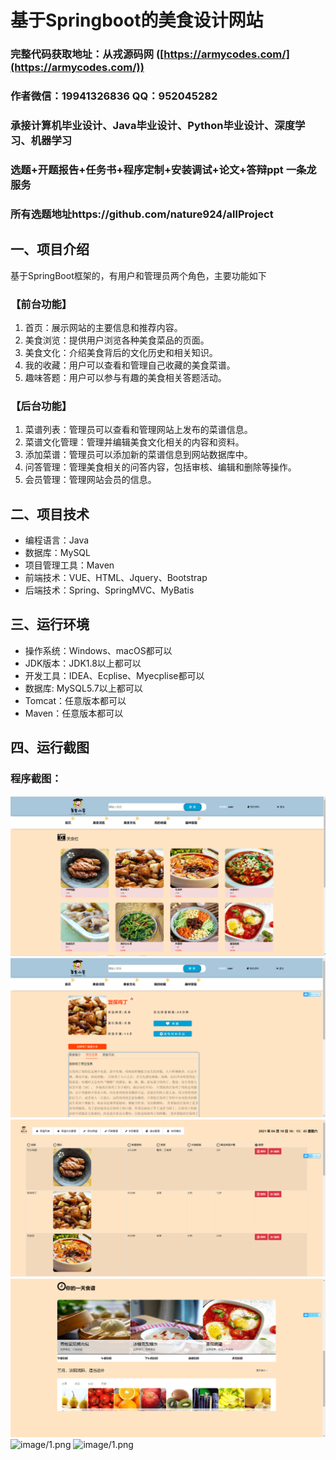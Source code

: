 基于Springboot的美食设计网站
=
### 完整代码获取地址：从戎源码网 ([https://armycodes.com/](https://armycodes.com/))
### 作者微信：19941326836  QQ：952045282 
### 承接计算机毕业设计、Java毕业设计、Python毕业设计、深度学习、机器学习
### 选题+开题报告+任务书+程序定制+安装调试+论文+答辩ppt 一条龙服务
### 所有选题地址https://github.com/nature924/allProject

一、项目介绍
---
基于SpringBoot框架的，有用户和管理员两个角色，主要功能如下

### 【前台功能】
1. 首页：展示网站的主要信息和推荐内容。
2. 美食浏览：提供用户浏览各种美食菜品的页面。
3. 美食文化：介绍美食背后的文化历史和相关知识。
4. 我的收藏：用户可以查看和管理自己收藏的美食菜谱。
5. 趣味答题：用户可以参与有趣的美食相关答题活动。

### 【后台功能】
1. 菜谱列表：管理员可以查看和管理网站上发布的菜谱信息。
2. 菜谱文化管理：管理并编辑美食文化相关的内容和资料。
3. 添加菜谱：管理员可以添加新的菜谱信息到网站数据库中。
4. 问答管理：管理美食相关的问答内容，包括审核、编辑和删除等操作。
5. 会员管理：管理网站会员的信息。







二、项目技术
---
- 编程语言：Java
- 数据库：MySQL
- 项目管理工具：Maven
- 前端技术：VUE、HTML、Jquery、Bootstrap
- 后端技术：Spring、SpringMVC、MyBatis

三、运行环境
---
- 操作系统：Windows、macOS都可以
- JDK版本：JDK1.8以上都可以
- 开发工具：IDEA、Ecplise、Myecplise都可以
- 数据库: MySQL5.7以上都可以
- Tomcat：任意版本都可以
- Maven：任意版本都可以

四、运行截图
---

### 程序截图：
![image/1.png](image/1.png)
![image/1.png](image/2.png)
![image/1.png](image/3.png)
![image/1.png](image/4.png)
![image/1.png](image/5.png)
![image/1.png](image/6.png)



